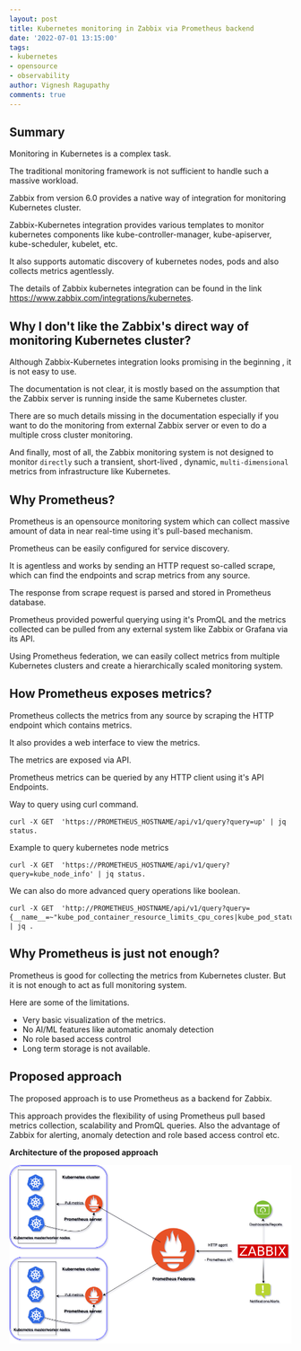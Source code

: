 ```yaml
---
layout: post
title: Kubernetes monitoring in Zabbix via Prometheus backend
date: '2022-07-01 13:15:00'
tags:
- kubernetes
- opensource
- observability
author: Vignesh Ragupathy
comments: true
---
```

## Summary

Monitoring in Kubernetes is a complex task.

The traditional monitoring framework is not sufficient to handle such a massive workload.

Zabbix from version 6.0 provides a native way of integration for monitoring Kubernetes cluster.

Zabbix-Kubernetes integration provides various templates to monitor kubernetes components like kube-controller-manager, kube-apiserver, kube-scheduler, kubelet, etc.

It also supports automatic discovery of kubernetes nodes, pods and also collects metrics agentlessly.

The details of Zabbix kubernetes integration can be found in the link https://www.zabbix.com/integrations/kubernetes.

## Why I don't like the Zabbix's direct way of monitoring Kubernetes cluster?

Although Zabbix-Kubernetes integration looks promising in the beginning , it is not easy to use.

The documentation is not clear, it is mostly based on the assumption that the Zabbix server is running inside the same Kubernetes cluster.

There are so much details missing in the documentation especially if you want to do the monitoring from external Zabbix server or even to do a multiple cross cluster monitoring.

And finally, most of all, the  Zabbix monitoring system is not designed to monitor `directly` such a transient, short-lived , dynamic, `multi-dimensional` metrics from infrastructure like Kubernetes.

## Why Prometheus?

Prometheus is an opensource monitoring system which can collect massive amount of data in near real-time using it's pull-based mechanism.

Prometheus can be easily configured for service discovery.

It is agentless and works by sending an HTTP request so-called scrape, which can find the endpoints and scrap metrics from any source.

The response from scrape request is parsed and stored in Prometheus database.

Prometheus provided powerful querying using it's PromQL and the metrics collected can be pulled from any external system like Zabbix or Grafana via its API.

Using Prometheus federation, we can easily collect metrics from multiple Kubernetes clusters and create a hierarchically scaled monitoring system.

## How Prometheus exposes metrics?

Prometheus collects the metrics from any source by scraping the HTTP endpoint which contains metrics.

It also provides a web interface to view the metrics.

The metrics are exposed via API.

Prometheus metrics can be queried by any HTTP client using it's API Endpoints.

Way to query using curl command.

```
curl -X GET  'https://PROMETHEUS_HOSTNAME/api/v1/query?query=up' | jq status.
```

Example to query kubernetes node metrics

```
curl -X GET  'https://PROMETHEUS_HOSTNAME/api/v1/query?query=kube_node_info' | jq status.
```

We can also do more advanced query operations like boolean.

```
curl -X GET  'http://PROMETHEUS_HOSTNAME/api/v1/query?query={__name__=~"kube_pod_container_resource_limits_cpu_cores|kube_pod_status_phase"}>0' | jq .
```

## Why Prometheus is just not enough?

Prometheus is good for collecting the metrics from Kubernetes cluster.
But it is not enough to act as full monitoring system.

Here are some of the limitations.

- Very basic visualization of the metrics.
- No AI/ML features like automatic anomaly detection
- No role based access control
- Long term storage is not available.

## Proposed approach

The proposed approach is to use Prometheus as a backend for Zabbix.

This approach provides the flexibility of using Prometheus pull based metrics collection, scalability and PromQL queries. Also the advantage of Zabbix for alerting, anomaly detection and role based access control etc.

**Architecture of the proposed approach**

![prometheus_federate](/content/images/2022/kubernetes-promethues-federate.png)

